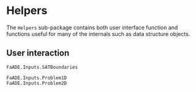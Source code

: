 # Helpers

The `Helpers` sub-package contains both user interface function and functions useful for many of the internals such as data structure objects. 

## User interaction

```@docs
FaADE.Inputs.SATBoundaries
```

```@docs
FaADE.Inputs.Problem1D
FaADE.Inputs.Problem2D
```


